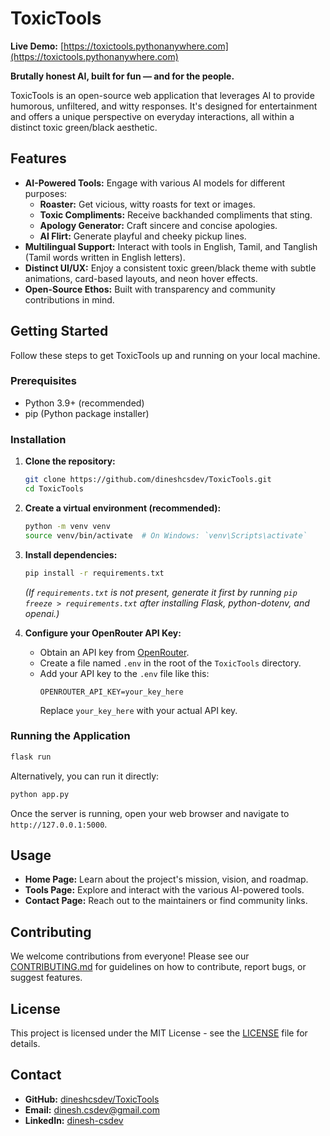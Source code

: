 # ToxicTools
 **Live Demo:** [https://toxictools.pythonanywhere.com](https://toxictools.pythonanywhere.com)

**Brutally honest AI, built for fun — and for the people.**

ToxicTools is an open-source web application that leverages AI to provide humorous, unfiltered, and witty responses. It's designed for entertainment and offers a unique perspective on everyday interactions, all within a distinct toxic green/black aesthetic.

## Features

*   **AI-Powered Tools:** Engage with various AI models for different purposes:
    *   **Roaster:** Get vicious, witty roasts for text or images.
    *   **Toxic Compliments:** Receive backhanded compliments that sting.
    *   **Apology Generator:** Craft sincere and concise apologies.
    *   **AI Flirt:** Generate playful and cheeky pickup lines.
*   **Multilingual Support:** Interact with tools in English, Tamil, and Tanglish (Tamil words written in English letters).
*   **Distinct UI/UX:** Enjoy a consistent toxic green/black theme with subtle animations, card-based layouts, and neon hover effects.
*   **Open-Source Ethos:** Built with transparency and community contributions in mind.

## Getting Started

Follow these steps to get ToxicTools up and running on your local machine.

### Prerequisites

*   Python 3.9+ (recommended)
*   pip (Python package installer)

### Installation

1.  **Clone the repository:**
    ```bash
    git clone https://github.com/dineshcsdev/ToxicTools.git
    cd ToxicTools
    ```

2.  **Create a virtual environment (recommended):**
    ```bash
    python -m venv venv
    source venv/bin/activate  # On Windows: `venv\Scripts\activate`
    ```

3.  **Install dependencies:**
    ```bash
    pip install -r requirements.txt
    ```
    *(If `requirements.txt` is not present, generate it first by running `pip freeze > requirements.txt` after installing Flask, python-dotenv, and openai.)*

4.  **Configure your OpenRouter API Key:**
    *   Obtain an API key from [OpenRouter](https://openrouter.ai/).
    *   Create a file named `.env` in the root of the `ToxicTools` directory.
    *   Add your API key to the `.env` file like this:
        ```
        OPENROUTER_API_KEY=your_key_here
        ```
        Replace `your_key_here` with your actual API key.

### Running the Application

```bash
flask run
```

Alternatively, you can run it directly:

```bash
python app.py
```

Once the server is running, open your web browser and navigate to `http://127.0.0.1:5000`.

## Usage

*   **Home Page:** Learn about the project's mission, vision, and roadmap.
*   **Tools Page:** Explore and interact with the various AI-powered tools.
*   **Contact Page:** Reach out to the maintainers or find community links.

## Contributing

We welcome contributions from everyone! Please see our [CONTRIBUTING.md](CONTRIBUTING.md) for guidelines on how to contribute, report bugs, or suggest features.

## License

This project is licensed under the MIT License - see the [LICENSE](LICENSE) file for details.

## Contact

*   **GitHub:** [dineshcsdev/ToxicTools](https://github.com/dineshcsdev/ToxicTools)
*   **Email:** [dinesh.csdev@gmail.com](mailto:dinesh.csdev@gmail.com)
*   **LinkedIn:** [dinesh-csdev](https://www.linkedin.com/in/dinesh-csdev)

